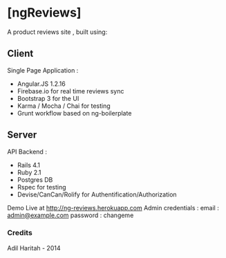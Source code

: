 # [ngReviews]

A product reviews site , built using:

## Client
Single Page Application :
- Angular.JS 1.2.16 
- Firebase.io for real time reviews sync
- Bootstrap 3 for the UI
- Karma / Mocha / Chai for testing
- Grunt workflow based on ng-boilerplate

## Server 
API Backend :
- Rails 4.1
- Ruby 2.1
- Postgres DB
- Rspec for testing
- Devise/CanCan/Rolify for Authentification/Authorization

Demo Live at http://ng-reviews.herokuapp.com
Admin credentials :
email : admin@example.com
password : changeme

### Credits

Adil Haritah - 2014